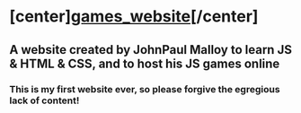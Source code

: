 # [center][games_website](https://randomguy70.github.io/games_website/)[/center]
## A website created by JohnPaul Malloy to learn JS & HTML & CSS, and to host his JS games online
### This is my first website ever, so please forgive the egregious lack of content!
